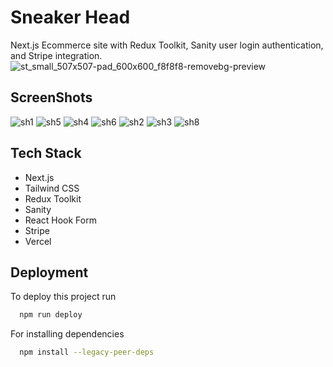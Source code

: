 # Sneaker Head
Next.js Ecommerce site with Redux Toolkit, Sanity user login authentication, and Stripe integration.
![st_small_507x507-pad_600x600_f8f8f8-removebg-preview](https://github.com/Debajit-Paul/ecommerce-app/assets/62774980/525183df-b3bb-45cd-885e-9d56f526d2fc)
## ScreenShots
![sh1](https://github.com/Debajit-Paul/ecommerce-app/assets/62774980/9910d065-1807-4c40-90c2-b968597833d7)
![sh5](https://github.com/Debajit-Paul/ecommerce-app/assets/62774980/3e6c69ed-575c-4b53-94a7-ef00b80f4588)
![sh4](https://github.com/Debajit-Paul/ecommerce-app/assets/62774980/79dd0539-b18b-4aae-9554-81843cb5e3d1)
![sh6](https://github.com/Debajit-Paul/ecommerce-app/assets/62774980/06196ba0-ca13-4c7c-8208-72a563e1e1b7)
![sh2](https://github.com/Debajit-Paul/ecommerce-app/assets/62774980/2c8b14f3-de18-413f-8250-83cbbe9d5d2f)
![sh3](https://github.com/Debajit-Paul/ecommerce-app/assets/62774980/6c2eaa58-d2e7-4f27-be20-947ee6f9d616)
![sh8](https://github.com/Debajit-Paul/ecommerce-app/assets/62774980/427f9508-dabf-44b9-ab64-fb1a6c642a7c)



## Tech Stack
* Next.js
* Tailwind CSS
* Redux Toolkit
* Sanity
* React Hook Form
* Stripe
* Vercel


## Deployment

To deploy this project run

```bash
  npm run deploy
```

For installing dependencies
```bash
  npm install --legacy-peer-deps
```
